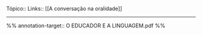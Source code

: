 Tópico::
Links:: [[A conversação na oralidade]]

---

%%
annotation-target:: O EDUCADOR E A LINGUAGEM.pdf
%%